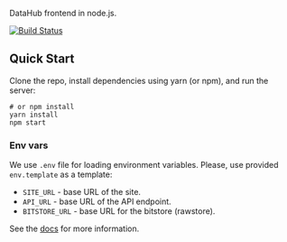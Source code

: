 DataHub frontend in node.js.

[![Build Status](https://travis-ci.org/datahq/frontend.svg?branch=master)](https://travis-ci.org/datahq/frontend)

## Quick Start

Clone the repo, install dependencies using yarn (or npm), and run the server:

```
# or npm install
yarn install
npm start
```

### Env vars

We use `.env` file for loading environment variables. Please, use provided `env.template` as a template:

* `SITE_URL` - base URL of the site.
* `API_URL` - base URL of the API endpoint.
* `BITSTORE_URL` - base URL for the bitstore (rawstore).

See the [docs](http://docs.datahub.io/developers/) for more information.
